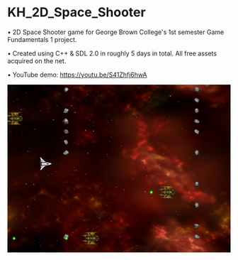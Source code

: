 # KH_2D_Space_Shooter
• 2D Space Shooter game for George Brown College's 1st semester Game Fundamentals 1 project.

• Created using C++ & SDL 2.0 in roughly 5 days in total. All free assets acquired on the net.

• YouTube demo: https://youtu.be/S41Zhfj6hwA

![](https://raw.githubusercontent.com/KojimaMcMaple/KH_2D_Space_Shooter/master/KH_2D_Space_Shooter_SOURCE/KH_2D_Space_Shooter_SNAPSHOT.jpg)


